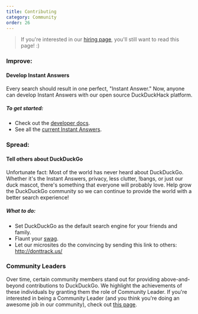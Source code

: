 ```yaml
---
title: Contributing
category: Community
order: 26
---
```


> If you're interested in our <a href="https://duckduckgo.com/hiring">hiring page</a>, you'll still want to read this page! :)

<h3>Improve:</h3>
<h4>Develop Instant Answers</h4>
<p>
    Every search should result in one perfect, "Instant Answer." Now, anyone can
    develop Instant Answers with our open source DuckDuckHack platform.
</p>
<h5>To get started:</h5>
<ul>
    <li>
        Check out the <a href="http://docs.duckduckhack.com/">developer docs</a>.
    </li>
    <li>See all the <a href="https://duck.co/ia">current Instant Answers</a>.</li>
</ul>

<h3>Spread:</h3>
<h4>Tell others about DuckDuckGo</h4>
<p>
    Unfortunate fact: Most of the world has never heard about DuckDuckGo. Whether
    it's the Instant Answers, privacy, less clutter, !bangs, or just our duck
    mascot, there's something that everyone will probably love. Help grow the
    DuckDuckGo community so we can continue to provide the world with a better
    search experience!
</p>

<h5>What to do:</h5>
<ul>
    <li>
        Set DuckDuckGo as the default search engine for your friends and family.
    </li>
    <li>Flaunt your <a href="/community/swag">swag</a>.</li>
    <li>
        Let our microsites do the convincing by sending this link to others:
        <a href="http://donttrack.us/">http://donttrack.us/</a>
    </li>
</ul>

<h3>Community Leaders</h3>
<p>
    Over time, certain community members stand out for providing above-and-beyond
    contributions to DuckDuckGo. We highlight the achievements of these
    individuals by granting them the role of Community Leader. If you're
    interested in being a Community Leader (and you think you're doing an awesome
    job in our community), check out
    <a href="/community/community-leaders">this page</a>.
</p>